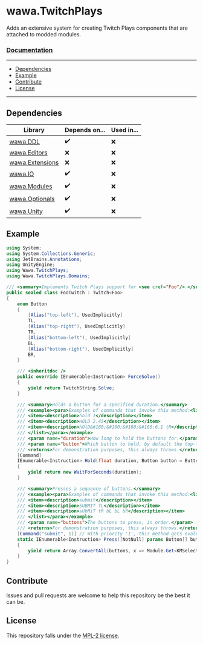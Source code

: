 # wawa.TwitchPlays

Adds an extensive system for creating Twitch Plays components that are attached to modded modules.

### [Documentation](https://github.com/Emik03/wawa/blob/main/wawa.TwitchPlays/Documentation/Wawa.TwitchPlays.md)

---

- [Dependencies](#dependencies)
- [Example](#example)
- [Contribute](#contribute)
- [License](#license)

---

## Dependencies

| Library                                                                     | Depends on... | Used in... |
|-----------------------------------------------------------------------------|---------------|------------|
| [wawa.DDL](https://github.com/Emik03/wawa/tree/main/wawa.DDL)               | ✔️            | ❌️         |
| [wawa.Editors](https://github.com/Emik03/wawa/tree/main/wawa.Editors)       | ❌             | ❌          |
| [wawa.Extensions](https://github.com/Emik03/wawa/tree/main/wawa.Extensions) | ❌             | ❌          |
| [wawa.IO](https://github.com/Emik03/wawa/tree/main/wawa.IO)                 | ✔️            | ❌️         |
| [wawa.Modules](https://github.com/Emik03/wawa/tree/main/wawa.Modules)       | ✔️            | ❌️         |
| [wawa.Optionals](https://github.com/Emik03/wawa/tree/main/wawa.Optionals)   | ✔️            | ️❌         |
| [wawa.Unity](https://github.com/Emik03/wawa/tree/main/wawa.Unity)           | ✔️            | ️❌         |

## Example

```csharp
using System;
using System.Collections.Generic;
using JetBrains.Annotations;
using UnityEngine;
using Wawa.TwitchPlays;
using Wawa.TwitchPlays.Domains;

/// <summary>Implements Twitch Plays support for <see cref="Foo"/>.</summary>
public sealed class FooTwitch : Twitch<Foo>
{
    enum Button
    {
        [Alias("top-left"), UsedImplicitly]
        TL,
        [Alias("top-right"), UsedImplicitly]
        TR,
        [Alias("bottom-left"), UsedImplicitly]
        BL,
        [Alias("bottom-right"), UsedImplicitly]
        BR,
    }

    /// <inheritdoc />
    public override IEnumerable<Instruction> ForceSolve()
    {
        yield return TwitchString.Solve;
    }

    /// <summary>Holds a button for a specified duration.</summary>
    /// <example><para>Examples of commands that invoke this method:<list type="bullet">
    /// <item><description>hold 1</description></item>
    /// <item><description>HOLD 2.45</description></item>
    /// <item><description>hOlD&#160;&#160;&#160;&#160;6.1 tR</description></item>
    /// </list></para></example>
    /// <param name="duration">How long to hold the buttons for.</param>
    /// <param name="button">Which button to hold, by default the top-left.</param>
    /// <returns>For demonstration purposes, this always throws.</returns>
    [Command]
    IEnumerable<Instruction> Hold(float duration, Button button = Button.TL)
    {
        yield return new WaitForSeconds(duration);
    }

    /// <summary>Presses a sequence of buttons.</summary>
    /// <example><para>Examples of commands that invoke this method:<list type="bullet">
    /// <item><description>submit</description></item>
    /// <item><description>SUBMIT TL</description></item>
    /// <item><description>sUbMiT tR bL bL bR</description></item>
    /// </list></para></example>
    /// <param name="buttons">The buttons to press, in order.</param>
    /// <returns>For demonstration purposes, this always throws.</returns>
    [Command("submit", 1)] // With priority '1', this method gets evaluated sooner than the method 'Hold'.
    static IEnumerable<Instruction> Press([NotNull] params Button[] buttons)
    {
        yield return Array.ConvertAll(buttons, x => Module.Get<KMSelectable[]>()[(int)x]);
    }
}
```

## Contribute

Issues and pull requests are welcome to help this repository be the best it can be.

## License

This repository falls under the [MPL-2 license](https://www.mozilla.org/en-US/MPL/2.0/).
